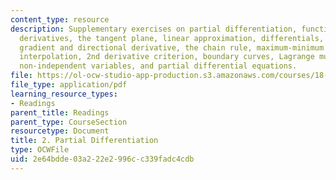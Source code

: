 ```yaml
---
content_type: resource
description: Supplementary exercises on partial differentiation, functions and partial
  derivatives, the tangent plane, linear approximation, differentials, approximations,
  gradient and directional derivative, the chain rule, maximum-minimum problems, least-squares
  interpolation, 2nd derivative criterion, boundary curves, Lagrange multipliers,
  non-independent variables, and partial differential equations.
file: https://ol-ocw-studio-app-production.s3.amazonaws.com/courses/18-02-multivariable-calculus-fall-2007/2e64bdde03a222e2996cc339fadc4cdb_partial_diff.pdf
file_type: application/pdf
learning_resource_types:
- Readings
parent_title: Readings
parent_type: CourseSection
resourcetype: Document
title: 2. Partial Differentiation
type: OCWFile
uid: 2e64bdde-03a2-22e2-996c-c339fadc4cdb
---
```


